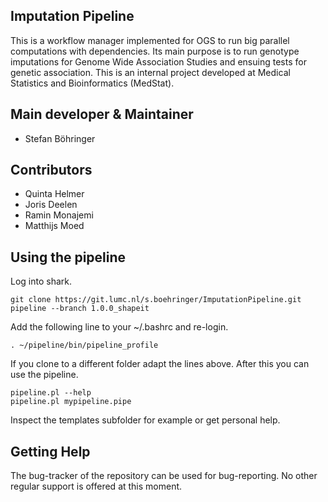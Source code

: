 Imputation Pipeline
-------------------------------
This is a workflow manager implemented for OGS to run big parallel computations with dependencies. Its main purpose is to run genotype imputations for Genome Wide Association Studies and ensuing tests for genetic association.
This is an internal project developed at Medical Statistics and Bioinformatics (MedStat).

## Main developer & Maintainer
 * Stefan Böhringer

## Contributors

 * Quinta Helmer
 * Joris Deelen
 * Ramin Monajemi
 * Matthijs Moed

Using the pipeline
--------------------

Log into shark.
```
git clone https://git.lumc.nl/s.boehringer/ImputationPipeline.git pipeline --branch 1.0.0_shapeit
```

Add the following line to your ~/.bashrc and re-login.

```
. ~/pipeline/bin/pipeline_profile
```

If you clone to a different folder adapt the lines above. After this you can use the pipeline. 
```
pipeline.pl --help
pipeline.pl mypipeline.pipe
```
Inspect the templates subfolder for example or get personal help.


Getting Help
--------------------

The bug-tracker of the repository can be used for bug-reporting. No other regular support is offered at this moment.
